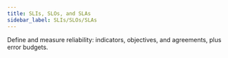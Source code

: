 ```yaml
---
title: SLIs, SLOs, and SLAs
sidebar_label: SLIs/SLOs/SLAs
---
```


Define and measure reliability: indicators, objectives, and agreements, plus error budgets.

